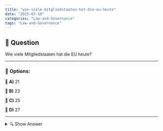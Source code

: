 ```yaml
---
title: "wie-viele-mitgliedstaaten-hat-die-eu-heute"
date: "2025-03-10"
categories: "Law-and-Governance"
tags: "Law-and-Governance"
---
```


## 📌 **Question**

Wie viele Mitgliedstaaten hat die EU heute?



---

### 📝 **Options:**

🔘 **A)** 21

🔘 **B)** 23

🔘 **C)** 25

🔘 **D)** 27

---

<details>
  <summary>🔍 Show Answer</summary>

  <p>
💡  <b>Correct Answer:</b>  d
  </p>
  <p>
    📖<b>Explanation:</b>
    Die Europäische Union (EU) ist ein Zusammenschluss von europäischen Ländern, die gemeinsam politische und wirtschaftliche Ziele verfolgen. Seit ihrer Gründung hat die EU kontinuierlich Mitglieder aufgenommen, wodurch sie zu einem der größten politischen Blöcke der Welt geworden ist. Die Anzahl der Mitgliedstaaten beeinflusst Entscheidungen, Gesetzgebungen und die Zusammenarbeit in Bereichen wie Handel, Sicherheit und Umwelt. Aktuelle Erweiterungsprozesse und politische Entwicklungen können die Mitgliederzahl verändern, weshalb es wichtig ist, über den neuesten Stand informiert zu sein.
  </p>
</details>
